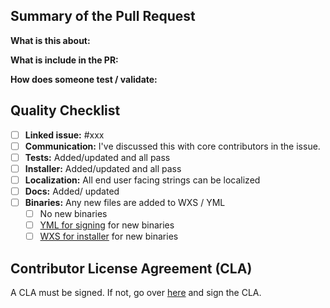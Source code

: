 ## Summary of the Pull Request

**What is this about:**

**What is include in the PR:** 

**How does someone test / validate:** 

## Quality Checklist

- [ ] **Linked issue:** #xxx
- [ ] **Communication:** I've discussed this with core contributors in the issue. 
- [ ] **Tests:** Added/updated and all pass
- [ ] **Installer:** Added/updated and all pass
- [ ] **Localization:** All end user facing strings can be localized
- [ ] **Docs:** Added/ updated
- [ ] **Binaries:** Any new files are added to WXS / YML
   - [ ] No new binaries
   - [ ] [YML for signing](https://github.com/microsoft/PowerToys/blob/main/.pipelines/pipeline.user.windows.yml#L68) for new binaries
   - [ ] [WXS for installer](https://github.com/microsoft/PowerToys/blob/main/installer/PowerToysSetup/Product.wxs) for new binaries

## Contributor License Agreement (CLA)
A CLA must be signed. If not, go over [here](https://cla.opensource.microsoft.com/microsoft/PowerToys) and sign the CLA.
